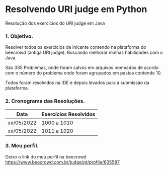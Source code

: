 # Resolvendo URI judge em Python

Resolução dos exercícios do URI judge em Java 

### 1. Objetivo.

Resolver todos os exercícios de inicante contendo na plataforma do beecrowd (antiga URI judge), Buscando melhorar minhas habilidades com o Java.

São 335 Problemas, onde foram salvos em arquivos nomeados de acordo com o número do problema onde foram agrupados em pastas contendo 10.

Todos foram resolvidos na IDE e depois levados para a submissão da plataforma. 



### 2. Cronograma das Resoluções.
Data   | Exercícios Resolvidos 
--------- | ------
xx/05/2022 | 1000 a 1010
xx/05/2022 | 1011 a 1020


### 3. Meu perfil.

Deixo o link do meu perfil na beecrowd
https://www.beecrowd.com.br/judge/pt/profile/635587

### 
